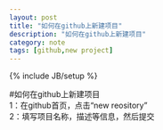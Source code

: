 ```yaml
---
layout: post
title: "如何在github上新建项目"
description: "如何在github上新建项目"
category: note
tags: [github,new project]
---
```

{% include JB/setup %}


#如何在github上新建项目 <br>
1：在github首页，点击“new reository” <br>
2：填写项目名称，描述等信息，然后提交<br>